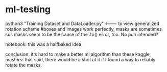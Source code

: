 # ml-testing
python3 "Training Dataset and DataLoader.py"            <--- to view generalized rotation scheme #boxes and images work perfectly, masks are sometimes sus
masks seem to be the cause of the .to() error, too. No pun intended?

notebook: this was a halfbaked idea


conclusion: it's hard to make a better ml algorithm than these kaggle masters: that said, there would be a shot at it if I found a way to reliably rotate the masks.
